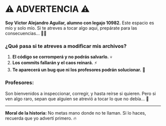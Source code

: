 # ⚠️ ADVERTENCIA ⚠️

**Soy Victor Alejandro Aguilar, alumno con legajo 10982.** Este espacio es mío y solo mío. Si te atreves a tocar algo aquí, prepárate para las consecuencias... 🕵️‍♂️

### ¿Qué pasa si te atreves a modificar mis archivos?
1. **El código se corromperá y no podrás salvarlo.** 💀
2. **Los commits fallarán y el caos reinará.** ⚡
3. **Te aparecerá un bug que ni los profesores podrán solucionar.** 🐞

### Profesores:
Son bienvenidos a inspeccionar, corregir, y hasta reírse si quieren. Pero si ven algo raro, sepan que alguien se atrevió a tocar lo que no debía... 👀

---

**Moral de la historia:** No metas mano donde no te llaman. Si lo haces, recuerda que yo advertí primero. 🔥
